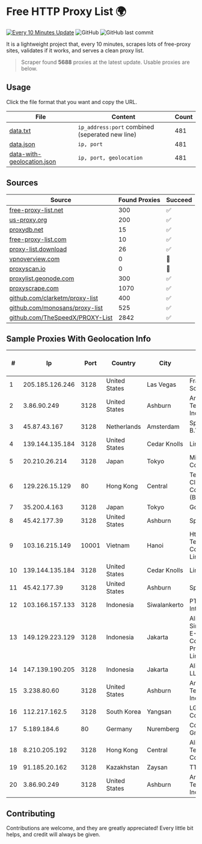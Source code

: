 
# Free HTTP Proxy List 🌍

[![Every 10 Minutes Update](https://github.com/mertguvencli/http-proxy-list/actions/workflows/main.yml/badge.svg?branch=main)](https://github.com/mertguvencli/http-proxy-list/actions/workflows/main.yml)
![GitHub](https://img.shields.io/github/license/mertguvencli/http-proxy-list)
![GitHub last commit](https://img.shields.io/github/last-commit/mertguvencli/http-proxy-list)

It is a lightweight project that, every 10 minutes, scrapes lots of free-proxy sites, validates if it works, and serves a clean proxy list.


> Scraper found **5688** proxies at the latest update. Usable proxies are below.

## Usage

Click the file format that you want and copy the URL.


|File|Content|Count|
|----|-------|-----|
|[data.txt](https://raw.githubusercontent.com/mertguvencli/http-proxy-list/main/proxy-list/data.txt)|`ip_address:port` combined (seperated new line)|481|
|[data.json](https://raw.githubusercontent.com/mertguvencli/http-proxy-list/main/proxy-list/data.json)|`ip, port`|481|
|[data-with-geolocation.json](https://raw.githubusercontent.com/mertguvencli/http-proxy-list/main/proxy-list/data-with-geolocation.json)|`ip, port, geolocation`|481|

## Sources

|Source|Found Proxies|Succeed|
|------|-------------|-------|
|[free-proxy-list.net](https://free-proxy-list.net)|300|✅|
|[us-proxy.org](https://www.us-proxy.org)|200|✅|
|[proxydb.net](http://proxydb.net)|15|✅|
|[free-proxy-list.com](https://free-proxy-list.com/?page=&port=&type%5B%5D=http&type%5B%5D=https&up_time=0&search=Search)|10|✅|
|[proxy-list.download](https://www.proxy-list.download/HTTP)|26|✅|
|[vpnoverview.com](https://vpnoverview.com/privacy/anonymous-browsing/free-proxy-servers)|0|🚫|
|[proxyscan.io](https://www.proxyscan.io)|0|🚫|
|[proxylist.geonode.com](https://proxylist.geonode.com/api/proxy-list?limit=300&page=1&sort_by=lastChecked&sort_type=desc&protocols=http,https)|300|✅|
|[proxyscrape.com](https://api.proxyscrape.com/v2/?request=displayproxies&protocol=http&timeout=10000&country=all&ssl=all&anonymity=all)|1070|✅|
|[github.com/clarketm/proxy-list](https://raw.githubusercontent.com/clarketm/proxy-list/master/proxy-list-raw.txt)|400|✅|
|[github.com/monosans/proxy-list](https://raw.githubusercontent.com/monosans/proxy-list/main/proxies/http.txt)|525|✅|
|[github.com/TheSpeedX/PROXY-List](https://raw.githubusercontent.com/TheSpeedX/PROXY-List/master/http.txt)|2842|✅|


## Sample Proxies With Geolocation Info

|#|Ip|Port|Country|City|Internet Service Provider|
|-|--|----|-------|----|-------------------------|
|1|205.185.126.246|3128|United States|Las Vegas|FranTech Solutions|
|2|3.86.90.249|3128|United States|Ashburn|Amazon Technologies Inc.|
|3|45.87.43.167|3128|Netherlands|Amsterdam|SpectraIP B.V.|
|4|139.144.135.184|3128|United States|Cedar Knolls|Linode, LLC|
|5|20.210.26.214|3128|Japan|Tokyo|Microsoft Corporation|
|6|129.226.15.129|80|Hong Kong|Central|Tencent Cloud Computing (Beijing) Co|
|7|35.200.4.163|3128|Japan|Tokyo|Google LLC|
|8|45.42.177.39|3128|United States|Ashburn|Sprint|
|9|103.16.215.149|10001|Vietnam|Hanoi|Httvserver Technology Company Limited|
|10|139.144.135.184|3128|United States|Cedar Knolls|Linode, LLC|
|11|45.42.177.39|3128|United States|Ashburn|Sprint|
|12|103.166.157.133|3128|Indonesia|Siwalankerto|PT. Beon Intermedia|
|13|149.129.223.129|3128|Indonesia|Jakarta|Alibaba.com Singapore E-Commerce Private Limited|
|14|147.139.190.205|3128|Indonesia|Jakarta|Alibaba.com LLC|
|15|3.238.80.60|3128|United States|Ashburn|Amazon Technologies Inc.|
|16|112.217.162.5|3128|South Korea|Yangsan|LG DACOM Corporation|
|17|5.189.184.6|80|Germany|Nuremberg|Contabo GmbH|
|18|8.210.205.192|3128|Hong Kong|Central|Alibaba (US) Technology Co., Ltd.|
|19|91.185.20.162|3128|Kazakhstan|Zaysan|TTC Network|
|20|3.86.90.249|3128|United States|Ashburn|Amazon Technologies Inc.|



## Contributing

Contributions are welcome, and they are greatly appreciated! Every
little bit helps, and credit will always be given.

